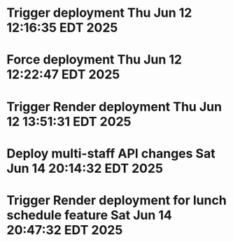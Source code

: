 # Trigger deployment Thu Jun 12 12:16:35 EDT 2025
# Force deployment Thu Jun 12 12:22:47 EDT 2025
# Trigger Render deployment Thu Jun 12 13:51:31 EDT 2025
# Deploy multi-staff API changes Sat Jun 14 20:14:32 EDT 2025
# Trigger Render deployment for lunch schedule feature Sat Jun 14 20:47:32 EDT 2025
